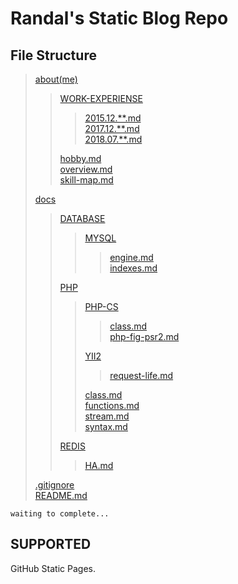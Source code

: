 # Randal's Static Blog Repo

## File Structure

> [about(me)](https://github.com/RandalTeng/static-page/tree/master/about)
>> [WORK-EXPERIENSE](https://github.com/RandalTeng/static-page/tree/master/about/WORK-EXPERIENSE)
>>> [2015.12.\*\*.md](https://github.com/RandalTeng/static-page/tree/master/about/WORK-EXPERIENSE/2015.12%20%E4%B8%8A%E6%B5%B7%E9%A2%86%E7%BE%8E%E8%BD%AF%E4%BB%B6%E7%A7%91%E6%8A%80%E6%9C%89%E9%99%90%E5%85%AC%E5%8F%B8.md)  
>>> [2017.12.\*\*.md](https://github.com/RandalTeng/static-page/tree/master/about/WORK-EXPERIENSE/2017.12%20%E4%B8%8A%E6%B5%B7%E9%9F%A9%E5%88%9B%E7%BD%91%E7%BB%9C%E7%A7%91%E6%8A%80%E6%9C%89%E9%99%90%E5%85%AC%E5%8F%B8.md)  
>>> [2018.07.\*\*.md](https://github.com/RandalTeng/static-page/tree/master/about/WORK-EXPERIENSE/2018.07%20%E8%B4%A2%E7%89%9B(%E4%B8%8A%E6%B5%B7)%E7%BD%91%E7%BB%9C%E7%A7%91%E6%8A%80%E6%9C%89%E9%99%90%E5%85%AC%E5%8F%B8(%E8%B0%83%E5%B2%97).md)
>>
>> [hobby.md](https://github.com/RandalTeng/static-page/tree/master/about/hobby.md)  
>> [overview.md](https://github.com/RandalTeng/static-page/tree/master/about/overview.md)  
>> [skill-map.md](https://github.com/RandalTeng/static-page/tree/master/about/skill-map.md)
>
> [docs](https://github.com/RandalTeng/static-page/tree/master/docs)  
>> [DATABASE](https://github.com/RandalTeng/static-page/tree/master/docs/DATABASE)  
>>> [MYSQL](https://github.com/RandalTeng/static-page/tree/master/docs/DATABASE/MYSQL)  
>>>> [engine.md](https://github.com/RandalTeng/static-page/tree/master/docs/DATABASE/MYSQL/engine.md)  
>>>> [indexes.md](https://github.com/RandalTeng/static-page/tree/master/docs/DATABASE/MYSQL/indexes.md)
>>
>> [PHP](https://github.com/RandalTeng/static-page/tree/master/docs/PHP)  
>>> [PHP-CS](https://github.com/RandalTeng/static-page/tree/master/docs/PHP/PHP-CS)  
>>>> [class.md](https://github.com/RandalTeng/static-page/tree/master/docs/PHP/PHP-CS/class.md)  
>>>> [php-fig-psr2.md](https://github.com/RandalTeng/static-page/tree/master/docs/PHP/PHP-CS/php-fig-psr2.md)
>>>
>>> [YII2](https://github.com/RandalTeng/static-page/tree/master/docs/PHP/YII2)
>>>> [request-life.md](https://github.com/RandalTeng/static-page/tree/master/docs/PHP/YII2/request-life.md)
>>>
>>> [class.md](https://github.com/RandalTeng/static-page/tree/master/docs/PHP/class.md)  
>>> [functions.md](https://github.com/RandalTeng/static-page/tree/master/docs/PHP/functions.md)  
>>> [stream.md](https://github.com/RandalTeng/static-page/tree/master/docs/PHP/stream.md)  
>>> [syntax.md](https://github.com/RandalTeng/static-page/tree/master/docs/PHP/syntax.md)
>>
>> [REDIS](https://github.com/RandalTeng/static-page/tree/master/docs/REDIS)
>>> [HA.md](https://github.com/RandalTeng/static-page/tree/master/docs/REDIS/HA.md)
>
> [.gitignore](https://github.com/RandalTeng/static-page/tree/master/.gitignore)  
> [README.md](https://github.com/RandalTeng/static-page/tree/master/README.md)

`waiting to complete...`

## SUPPORTED

GitHub Static Pages.
